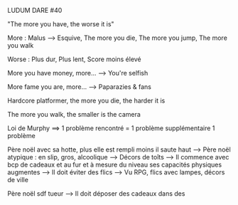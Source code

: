 LUDUM DARE #40

"The more you have, the worse it is"


More : Malus --> Esquive, The more you die, The more you jump, The more you walk


Worse : Plus dur, Plus lent, Score moins élevé


More you have money, more...
    --> You're selfish

More fame you are, more...
    --> Paparazies & fans



Hardcore platformer, the more you die, the harder it is

The more you walk, the smaller is the camera

Loi de Murphy ==> 1 problème rencontré = 1 problème supplémentaire
1 problème



Père noël avec sa hotte, plus elle est rempli moins il saute haut
    --> Père noël atypique : en slip, gros, alcoolique
    --> Décors de toîts
    --> Il commence avec bcp de cadeaux et au fur et à mesure du niveau ses capacités physiques augmentes
    --> Il doit éviter des flics
    --> Vu RPG, flics avec lampes, décors de ville

Père noël sdf tueur
    --> Il doit déposer des cadeaux dans des 